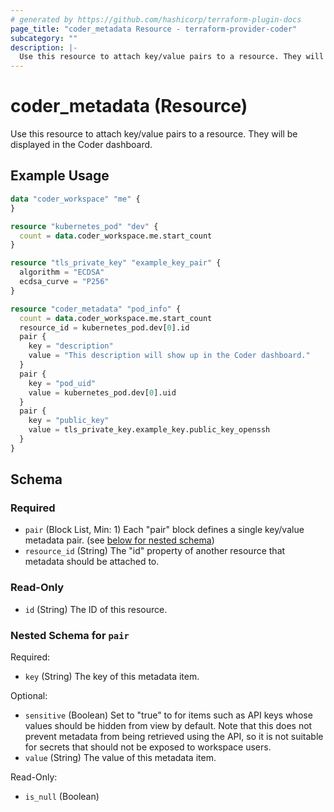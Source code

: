 ```yaml
---
# generated by https://github.com/hashicorp/terraform-plugin-docs
page_title: "coder_metadata Resource - terraform-provider-coder"
subcategory: ""
description: |-
  Use this resource to attach key/value pairs to a resource. They will be displayed in the Coder dashboard.
---
```


# coder_metadata (Resource)

Use this resource to attach key/value pairs to a resource. They will be displayed in the Coder dashboard.

## Example Usage

```terraform
data "coder_workspace" "me" {
}

resource "kubernetes_pod" "dev" {
  count = data.coder_workspace.me.start_count
}

resource "tls_private_key" "example_key_pair" {
  algorithm = "ECDSA"
  ecdsa_curve = "P256"
}

resource "coder_metadata" "pod_info" {
  count = data.coder_workspace.me.start_count
  resource_id = kubernetes_pod.dev[0].id
  pair {
    key = "description"
    value = "This description will show up in the Coder dashboard."
  }
  pair {
    key = "pod_uid"
    value = kubernetes_pod.dev[0].uid
  }
  pair {
    key = "public_key"
    value = tls_private_key.example_key.public_key_openssh
  }
}
```

<!-- schema generated by tfplugindocs -->
## Schema

### Required

- `pair` (Block List, Min: 1) Each "pair" block defines a single key/value metadata pair. (see [below for nested schema](#nestedblock--pair))
- `resource_id` (String) The "id" property of another resource that metadata should be attached to.

### Read-Only

- `id` (String) The ID of this resource.

<a id="nestedblock--pair"></a>
### Nested Schema for `pair`

Required:

- `key` (String) The key of this metadata item.

Optional:

- `sensitive` (Boolean) Set to "true" to for items such as API keys whose values should be hidden from view by default. Note that this does not prevent metadata from being retrieved using the API, so it is not suitable for secrets that should not be exposed to workspace users.
- `value` (String) The value of this metadata item.

Read-Only:

- `is_null` (Boolean)


